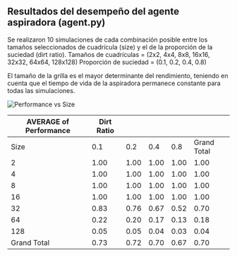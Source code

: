 ## Resultados del desempeño del agente aspiradora (agent.py)

Se realizaron 10 simulaciones de cada combinación posible entre los tamaños seleccionados de cuadrícula (size) y el de la proporción de la suciedad (dirt ratio).
Tamaños de cuadrículas = (2x2, 4x4, 8x8, 16x16, 32x32, 64x64, 128x128)
Proporción de suciedad = (0.1, 0.2, 0.4, 0.8)

El tamaño de la grilla es el mayor determinante del rendimiento, teniendo en cuenta que el tiempo de vida de la aspiradora permanece constante para todas las simulaciones.

![Performance vs Size](https://i.imgur.com/yvPr0QK.png)

| AVERAGE of Performance | Dirt Ratio |      |      |      |             |
| ---------------------- | ---------- | ---- | ---- | ---- | ----------- |
| Size                   | 0.1        | 0.2  | 0.4  | 0.8  | Grand Total |
| 2                      | 1.00       | 1.00 | 1.00 | 1.00 | 1.00        |
| 4                      | 1.00       | 1.00 | 1.00 | 1.00 | 1.00        |
| 8                      | 1.00       | 1.00 | 1.00 | 1.00 | 1.00        |
| 16                     | 1.00       | 1.00 | 1.00 | 1.00 | 1.00        |
| 32                     | 0.83       | 0.76 | 0.67 | 0.52 | 0.70        |
| 64                     | 0.22       | 0.20 | 0.17 | 0.13 | 0.18        |
| 128                    | 0.05       | 0.05 | 0.04 | 0.03 | 0.04        |
| Grand Total            | 0.73       | 0.72 | 0.70 | 0.67 | 0.70        |